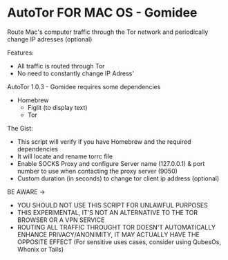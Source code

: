 # AutoTor FOR MAC OS - Gomidee
Route Mac's computer traffic through the Tor network and periodically change IP adresses (optional)

Features:
- All traffic is routed through Tor
- No need to constantly change IP Adress'

AutoTor 1.0.3 - Gomidee requires some dependencies
- Homebrew
  - Figlit (to display text)
  - Tor

The Gist:
- This script will verify if you have Homebrew and the required dependencies
- It will locate and rename torrc file
- Enable SOCKS Proxy and configure Server name (127.0.0.1) & port number to use when contacting the proxy server (9050) 
- Custom duration (in seconds) to change tor client ip address (optional)

BE AWARE -> 

- YOU SHOULD NOT USE THIS SCRIPT FOR UNLAWFUL PURPOSES
- THIS EXPERIMENTAL, IT'S NOT AN ALTERNATIVE TO THE TOR BROWSER OR A VPN SERVICE
- ROUTING ALL TRAFFIC THROUGHT TOR DOESN'T AUTOMATICALLY ENHANCE PRIVACY/ANONIMITY, IT MAY ACTUALLY HAVE THE OPPOSITE EFFECT (For sensitive uses cases, consider using QubesOs, Whonix or Tails)
  
  
